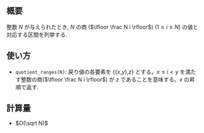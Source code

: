 ## 概要

整数 $N$ が与えられたとき, $N$ の商 ($\lfloor \frac N i \rfloor$) ($1 \leq i \leq N$) の値と対応する区間を列挙する.

## 使い方

* `quotient_ranges(N)`: 戻り値の各要素を \{\{$x$,$y$\},$z$\} とする。$x \leq i \lt y$ を満たす整数の商($\lfloor \frac N i \rfloor$) が $z$ であることを意味する。$x$ の昇順で返す.

## 計算量

* $O(\sqrt N)$
